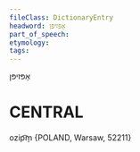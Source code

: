 ```yaml
---
fileClass: DictionaryEntry
headword: אָפּזיפּן
part_of_speech: 
etymology: 
tags: 
---
```

אָפּזיפּן

CENTRAL
========

ozip͡m̩ {POLAND, Warsaw, 52211}